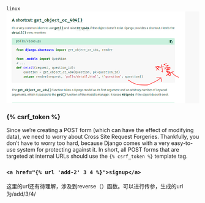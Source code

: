 `linux`
![hello](https://github.com/kanonjz/learn-python/raw/master/django/pictures/1.PNG)
### {% csrf_token %}
Since we’re creating a POST form (which can have the effect of modifying data), we need to worry about Cross Site Request Forgeries. Thankfully, you don’t have to worry too hard, because Django comes with a very easy-to-use system for protecting against it. In short, all POST forms that are targeted at internal URLs should use the `{% csrf_token %}` template tag.
### `<a href="{% url 'add-2' 3 4 %}">signup</a>`
这里的url还有待理解，涉及到reverse（）函数。可以进行传参，生成的url为/add/3/4/
